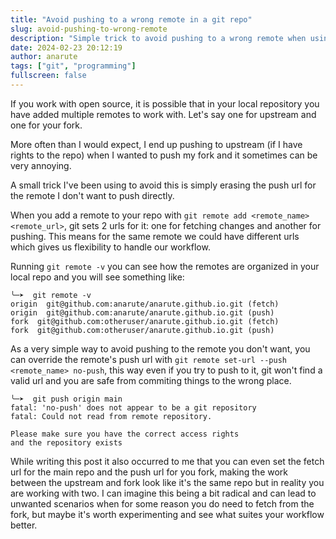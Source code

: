 ```yaml
---
title: "Avoid pushing to a wrong remote in a git repo"
slug: avoid-pushing-to-wrong-remote
description: "Simple trick to avoid pushing to a wrong remote when using multiple remotes in git"
date: 2024-02-23 20:12:19
author: anarute
tags: ["git", "programming"]
fullscreen: false
---
```


If you work with open source, it is possible that in your local repository you
have added multiple remotes to work with. Let's say one for upstream and one for
your fork.

More often than I would expect, I end up pushing to upstream (if I have rights
to the repo) when I wanted to push my fork and it sometimes can be very
annoying.

A small trick I've been using to avoid this is simply erasing the push url for
the remote I don't want to push directly.

When you add a remote to your repo with `git remote add <remote_name>
<remote_url>`, git sets 2 urls for it: one for fetching changes and another for
pushing. This means for the same remote we could have different urls which gives
us flexibility to handle our workflow.

Running `git remote -v` you can see how the remotes are organized in your local
repo and you will see something like:

```
╰─➤  git remote -v
origin  git@github.com:anarute/anarute.github.io.git (fetch)
origin  git@github.com:anarute/anarute.github.io.git (push)
fork  git@github.com:otheruser/anarute.github.io.git (fetch)
fork  git@github.com:otheruser/anarute.github.io.git (push)
```

As a very simple way to avoid pushing to the remote you don't want, you can
override the remote's push url with `git remote set-url --push <remote_name>
no-push`, this way even if you try to push to it, git won't find a valid url and
you are safe from commiting things to the wrong place.

```
╰─➤  git push origin main
fatal: 'no-push' does not appear to be a git repository
fatal: Could not read from remote repository.

Please make sure you have the correct access rights
and the repository exists
```

While writing this post it also occurred to me that you can even set the fetch
url for the main repo and the push url for you fork, making the work between the
upstream and fork look like it's the same repo but in reality you are working
with two. I can imagine this being a bit radical and can lead to unwanted
scenarios when for some reason you do need to fetch from the fork, but maybe
it's worth experimenting and see what suites your workflow better.
